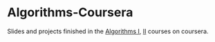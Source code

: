 # Algorithms-Coursera
Slides and projects finished in the [Algorithms I](https://www.coursera.org/learn/algorithms-part1), [II](https://www.coursera.org/learn/algorithms-part2) courses on coursera.
